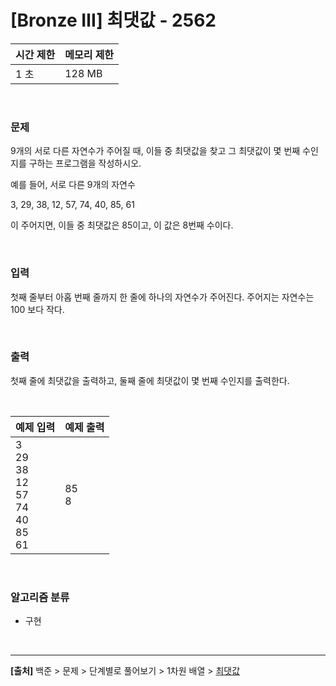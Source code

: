 # [Bronze Ⅲ] 최댓값 - 2562

|시간 제한|메모리 제한|
|---|---|
|1 초|128 MB|

<br>

### 문제
9개의 서로 다른 자연수가 주어질 때, 이들 중 최댓값을 찾고 그 최댓값이 몇 번째 수인지를 구하는 프로그램을 작성하시오.

예를 들어, 서로 다른 9개의 자연수

3, 29, 38, 12, 57, 74, 40, 85, 61

이 주어지면, 이들 중 최댓값은 85이고, 이 값은 8번째 수이다.

<br>

### 입력
첫째 줄부터 아홉 번째 줄까지 한 줄에 하나의 자연수가 주어진다. 주어지는 자연수는 100 보다 작다.

<br>

### 출력
첫째 줄에 최댓값을 출력하고, 둘째 줄에 최댓값이 몇 번째 수인지를 출력한다.

<br>

|예제 입력|예제 출력|
|---|---|
|3<br>29<br>38<br>12<br>57<br>74<br>40<br>85<br>61|85<br>8|

<br>

### 알고리즘 분류
* 구현

<br>

---
**[출처]** 백준 > 문제 > 단계별로 풀어보기 > 1차원 배열 > [최댓값](https://www.acmicpc.net/problem/2562)